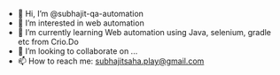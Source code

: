 - 👋 Hi, I’m @subhajit-qa-automation
- 👀 I’m interested in web automation
- 🌱 I’m currently learning Web automation using Java, selenium, gradle etc from Crio.Do
- 💞️ I’m looking to collaborate on ...
- 📫 How to reach me: subhajitsaha.play@gmail.com

<!---
subhajit-qa-automation/subhajit-qa-automation is a ✨ special ✨ repository because its `README.md` (this file) appears on your GitHub profile.
You can click the Preview link to take a look at your changes.
--->
